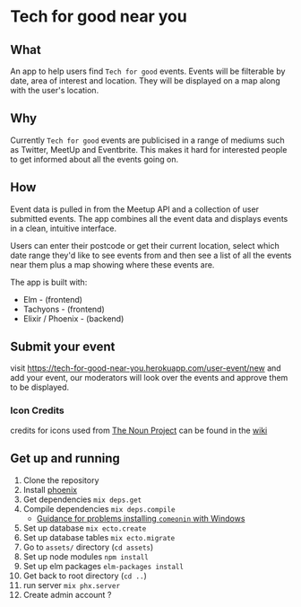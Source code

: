 # Tech for good near you

## What

An app to help users find `Tech for good` events. Events will be filterable by date, area of interest and location. They will be displayed on a map along with the user's location.

## Why

Currently `Tech for good` events are publicised in a range of mediums such as Twitter, MeetUp and Eventbrite. This makes it hard for interested people to get informed about all the events going on.

## How

Event data is pulled in from the Meetup API and a collection of user submitted events. The app combines all the event data and displays events in a clean, intuitive interface.

Users can enter their postcode or get their current location, select which date range they'd like to see events from and then see a list of all the events near them plus a map showing where these events are.

The app is built with:

* Elm - (frontend)
* Tachyons - (frontend)
* Elixir / Phoenix - (backend)


## Submit your event

visit https://tech-for-good-near-you.herokuapp.com/user-event/new and add your event, our moderators will look over the events and approve them to be displayed.


### Icon Credits

credits for icons used from [The Noun Project](https://thenounproject.com/) can be found in the [wiki](https://github.com/TechforgoodCAST/tech-for-good-near-you/wiki/Icon-credits)


## Get up and running

1. Clone the repository
2. Install [phoenix](https://hexdocs.pm/phoenix/installation.html)
3. Get dependencies `mix deps.get`
4. Compile dependencies `mix deps.compile`
    - [Guidance for problems installing `comeonin` with Windows ](https://github.com/riverrun/comeonin/wiki/Requirements#windows)
5. Set up database `mix ecto.create`
6. Set up database tables `mix ecto.migrate`
7. Go to `assets/` directory (`cd assets`)
8. Set up node modules `npm install`
9. Set up elm packages `elm-packages install`
10. Get back to root directory (`cd ..`)
11. run server `mix phx.server`
12. Create admin account ?
